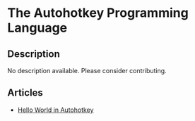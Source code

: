# The Autohotkey Programming Language

## Description

No description available. Please consider contributing.

## Articles

- [Hello World in Autohotkey](https://sampleprograms.io/projects/hello-world/autohotkey)